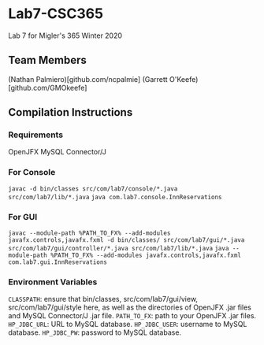 # Lab7-CSC365
Lab 7 for Migler's 365 Winter 2020

## Team Members
(Nathan Palmiero)[github.com/ncpalmie]
(Garrett O'Keefe)[github.com/GMOkeefe]

## Compilation Instructions
### Requirements
OpenJFX
MySQL Connector/J

### For Console
```javac -d bin/classes src/com/lab7/console/*.java src/com/lab7/lib/*.java```
```java com.lab7.console.InnReservations```

### For GUI
```javac --module-path %PATH_TO_FX% --add-modules javafx.controls,javafx.fxml -d bin/classes/ src/com/lab7/gui/*.java src/com/lab7/gui/controller/*.java src/com/lab7/lib/*.java```
```java --module-path %PATH_TO_FX% --add-modules javafx.controls,javafx.fxml com.lab7.gui.InnReservations```

### Environment Variables
```CLASSPATH```: ensure that bin/classes, src/com/lab7/gui/view, src/com/lab7/gui/style here, as well as the directories of OpenJFX .jar files and MySQL Connector/J .jar file.
```PATH_TO_FX```: path to your OpenJFX .jar files.
```HP_JDBC_URL```: URL to MySQL database.
```HP_JDBC_USER```: username to MySQL database.
```HP_JDBC_PW```: password to MySQL database.
